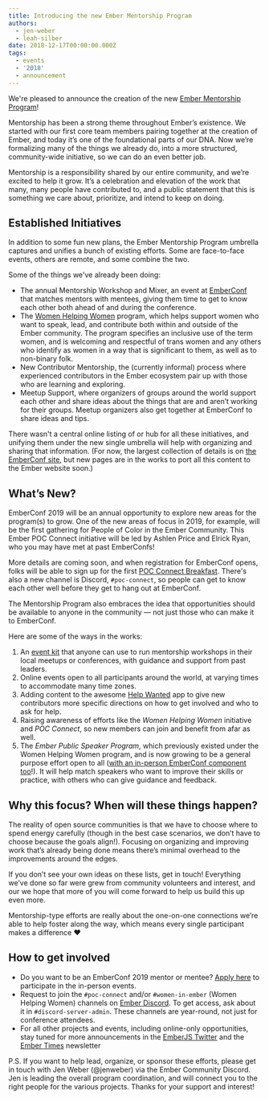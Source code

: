 ```yaml
---
title: Introducing the new Ember Mentorship Program
authors:
  - jen-weber
  - leah-silber
date: 2018-12-17T00:00:00.000Z
tags:
  - events
  - '2018'
  - announcement
---
```



We're pleased to announce the creation of the new [Ember Mentorship Program](https://emberconf.com/mentorship-program.html)!

Mentorship has been a strong theme throughout Ember’s existence. We started with our first core team members pairing together at the creation of Ember, and today it’s one of the foundational parts of our DNA. Now we’re formalizing many of the things we already do, into a more structured, community-wide initiative, so we can do an even better job.

Mentorship is a responsibility shared by our entire community, and we’re excited to help it grow. It’s a celebration and elevation of the work that many, many people have contributed to, and a public statement that this is something we care about, prioritize, and intend to keep on doing.

## Established Initiatives

In addition to some fun new plans, the Ember Mentorship Program umbrella captures and unifies a bunch of existing efforts. Some are face-to-face events, others are remote, and some combine the two.

<!--alex disable gals-men-->
<!--alex disable women-->
Some of the things we've already been doing:

- The annual Mentorship Workshop and Mixer, an event at [EmberConf](https://emberconf.com) that matches mentors with mentees, giving them time to get to know each other both ahead of and during the conference.
- The [Women Helping Women](https://emberconf.com/mentorship-program.html#women-helping-women) program, which helps support women who want to speak, lead, and contribute both within and outside of the Ember community. The program specifies an inclusive use of the term women, and is welcoming and respectful of trans women and any others who identify as women in a way that is significant to them, as well as to non-binary folk.
- New Contributor Mentorship, the (currently informal) process where experienced contributors in the Ember ecosystem pair up with those who are learning and exploring.
- Meetup Support, where organizers of groups around the world support each other and share ideas about the things that are and aren’t working for their groups. Meetup organizers also get together at EmberConf to share ideas and tips.

There wasn't a central online listing of or hub for all these initiatives, and unifying them under the new single umbrella will help with organizing and sharing that information. (For now, the largest collection of details is on [the EmberConf site](https://emberconf.com/mentorship-program.html), but new pages are in the works to port all this content to the Ember website soon.)

## What’s New?

EmberConf 2019 will be an annual opportunity to explore new areas for the program(s) to grow. One of the new areas of focus in 2019, for example, will be the first gathering for People of Color in the Ember Community. This Ember POC Connect initiative will be led by Ashlen Price and Elrick Ryan, who you may have met at past EmberConfs!

<!-- alex disable hang -->
More details are coming soon, and when registration for EmberConf opens, folks will be able to sign up for the first [POC Connect Breakfast](https://emberconf.com/inclusiveness-at-emberconf.html). There's also a new channel is Discord, `#poc-connect`, so people can get to know each other well before they get to hang out at EmberConf.

The Mentorship Program also embraces the idea that opportunities should be available to anyone in the community — not just those who can make it to EmberConf.

Here are some of the ways in the works:

1. An [event kit](https://github.com/ember-learn/mentorship-workshop) that anyone can use to run mentorship workshops in their local meetups or conferences, with guidance and support from past leaders.
2. Online events open to all participants around the world, at varying times to accommodate many time zones.
3. Adding content to the awesome [Help Wanted](https://help-wanted.emberjs.com/) app to give new contributors more specific directions on how to get involved and who to ask for help.
4. Raising awareness of efforts like the _Women Helping Women_ initiative and _POC Connect_, so new members can join and benefit from afar as well.
5. The _Ember Public Speaker Program_, which previously existed under the Women Helping Women program, and is now growing to be a general purpose effort open to all ([with an in-person EmberConf component too](https://emberconf.com/mentorship-program.html#evangelism)!). It will help match speakers who want to improve their skills or practice, with others who can give guidance and feedback.


## Why this focus? When will these things happen?

The reality of open source communities is that we have to choose where to spend energy carefully (though in the best case scenarios, we don’t have to choose because the goals align!). Focusing on organizing and improving work that’s already being done means there’s minimal overhead to the improvements around the edges.

If you don’t see your own ideas on these lists, get in touch! Everything we’ve done so far were grew from community volunteers and interest, and our we hope that more of you will come forward to help us build this up even more.

Mentorship-type efforts are really about the one-on-one connections we’re able to help foster along the way, which means every single participant makes a difference &hearts;


## How to get involved

- Do you want to be an EmberConf 2019 mentor or mentee? [Apply here](https://tilde.wufoo.com/forms/k13gtb5o0x2afmw/) to participate in the in-person events.
- Request to join the `#poc-connect` and/or `#women-in-ember` (Women Helping Women) channels on [Ember Discord](https://discordapp.com/invite/zT3asNS). To get access, ask about it in `#discord-server-admin`. These channels are year-round, not just for conference attendees.
- For all other projects and events, including online-only opportunities, stay tuned for more announcements in the [EmberJS Twitter](https://twitter.com/emberjs) and the [Ember Times](https://the-emberjs-times.ongoodbits.com/) newsletter

P.S. If you want to help lead, organize, or sponsor these efforts, please get in touch with Jen Weber (@jenweber) via the Ember Community Discord. Jen is leading the overall program coordination, and will connect you to the right people for the various projects. Thanks for your support and interest!
